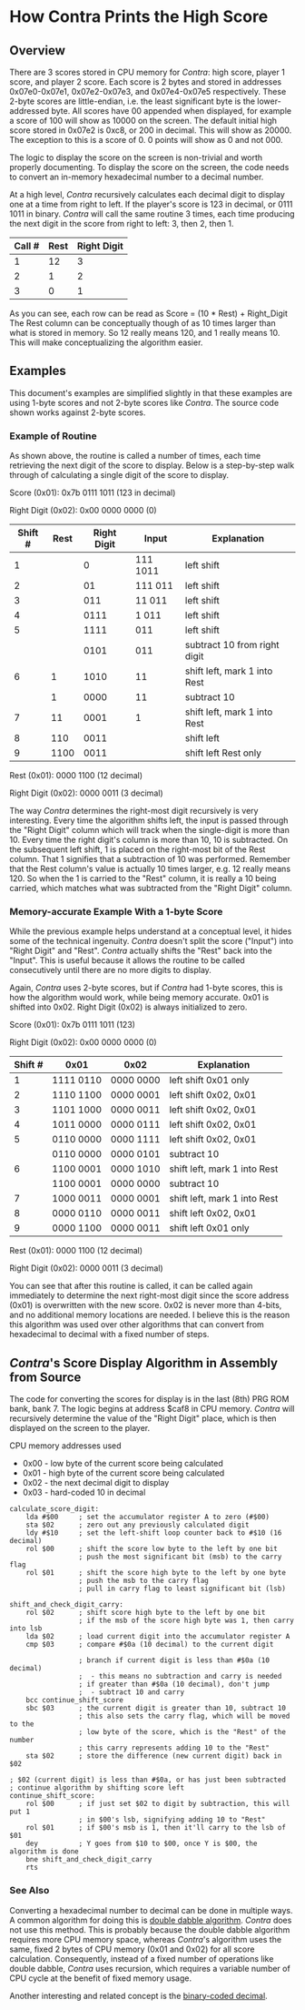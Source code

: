 # How Contra Prints the High Score

## Overview
There are 3 scores stored in CPU memory for _Contra_: high score, player 1
score, and player 2 score. Each score is 2 bytes and stored in addresses
0x07e0-0x07e1, 0x07e2-0x07e3, and 0x07e4-0x07e5 respectively. These 2-byte
scores are little-endian, i.e. the least significant byte is the lower-addressed
byte. All scores have 00 appended when displayed, for example a score of 100
will show as 10000 on the screen. The default initial high score stored in
0x07e2 is 0xc8, or 200 in decimal. This will show as 20000. The exception to
this is a score of 0. 0 points will show as 0 and not 000.

The logic to display the score on the screen is non-trivial and worth properly
documenting. To display the score on the screen, the code needs to convert an
in-memory hexadecimal number to a decimal number.

At a high level, _Contra_ recursively calculates each decimal digit to display
one at a time from right to left. If the player's score is 123 in decimal, or
0111 1011 in binary. _Contra_ will call the same routine 3 times, each time
producing the next digit in the score from right to left: 3, then 2, then 1.

|Call # | Rest | Right Digit |
|-------|------|-------------|
| 1     | 12   | 3           |
| 2     | 1    | 2           |
| 3     | 0    | 1           |

As you can see, each row can be read as Score = (10 * Rest) + Right_Digit
The Rest column can be conceptually though of as 10 times larger than what is
stored in memory. So 12 really means 120, and 1 really means 10. This will make
conceptualizing the algorithm easier.

## Examples
This document's examples are simplified slightly in that these examples are
using 1-byte scores and not 2-byte scores like _Contra_.  The source code shown
works against 2-byte scores.

### Example of Routine
As shown above, the routine is called a number of times, each time retrieving
the next digit of the score to display. Below is a step-by-step walk through of
calculating a single digit of the score to display.

  Score (0x01): 0x7b 0111 1011 (123 in decimal)

  Right Digit (0x02): 0x00 0000 0000 (0)

|Shift # | Rest      | Right Digit | Input    | Explanation                  |
|--------|-----------|-------------|----------|------------------------------|
| 1      |           |   0         | 111 1011 | left shift                   |
| 2      |           |   01        | 111 011  | left shift                   |
| 3      |           |   011       | 11 011   | left shift                   |
| 4      |           |   0111      | 1 011    | left shift                   |
| 5      |           |   1111      | 011      | left shift                   |
|        |           |   0101      | 011      | subtract 10 from right digit |
| 6      |         1 |   1010      | 11       | shift left, mark 1 into Rest |
|        |         1 |   0000      | 11       | subtract 10                  |
| 7      |        11 |   0001      | 1        | shift left, mark 1 into Rest |
| 8      |       110 |   0011      |          | shift left                   |
| 9      |      1100 |   0011      |          | shift left Rest only         |

  Rest (0x01):  0000 1100 (12 decimal)

  Right Digit (0x02): 0000 0011 (3 decimal)

The way _Contra_ determines the right-most digit recursively is very
interesting. Every time the algorithm shifts left, the input is passed through
the "Right Digit" column which will track when the single-digit is more than 10.
Every time the right digit's column is more than 10, 10 is subtracted. On the
subsequent left shift, 1 is placed on the right-most bit of the Rest column.
That 1 signifies that a subtraction of 10 was performed. Remember that the Rest
column's value is actually 10 times larger, e.g. 12 really means 120. So when
the 1 is carried to the "Rest" column, it is really a 10 being carried, which
matches what was subtracted from the "Right Digit" column.

### Memory-accurate Example With a 1-byte Score
While the previous example helps understand at a conceptual level, it hides some
of the technical ingenuity. _Contra_ doesn't split the score ("Input") into
"Right Digit" and "Rest". _Contra_ actually shifts the "Rest" back into the
"Input".  This is useful because it allows the routine to be called
consecutively until there are no more digits to display.

Again, _Contra_ uses 2-byte scores, but if _Contra_ had 1-byte scores, this is
how the algorithm would work, while being memory accurate. 0x01 is shifted into
0x02.  Right Digit (0x02) is always initialized to zero.

  Score (0x01): 0x7b 0111 1011 (123)

  Right Digit (0x02): 0x00 0000 0000 (0)

|Shift # |  0x01       |  0x02       | Explanation                  |
|--------|-------------|-------------|------------------------------|
| 1      |  1111 0110  |  0000 0000  | left shift 0x01 only         |
| 2      |  1110 1100  |  0000 0001  | left shift 0x02, 0x01        |
| 3      |  1101 1000  |  0000 0011  | left shift 0x02, 0x01        |
| 4      |  1011 0000  |  0000 0111  | left shift 0x02, 0x01        |
| 5      |  0110 0000  |  0000 1111  | left shift 0x02, 0x01        |
|        |  0110 0000  |  0000 0101  | subtract 10                  |
| 6      |  1100 0001  |  0000 1010  | shift left, mark 1 into Rest |
|        |  1100 0001  |  0000 0000  | subtract 10                  |
| 7      |  1000 0011  |  0000 0001  | shift left, mark 1 into Rest |
| 8      |  0000 0110  |  0000 0011  | shift left 0x02, 0x01        |
| 9      |  0000 1100  |  0000 0011  | shift left 0x01 only         |

  Rest (0x01):  0000 1100 (12 decimal)

  Right Digit (0x02): 0000 0011 (3 decimal)

You can see that after this routine is called, it can be called again
immediately to determine the next right-most digit since the score address
(0x01) is overwritten with the new score. 0x02 is never more than 4-bits, and no
additional memory locations are needed. I believe this is the reason this
algorithm was used over other algorithms that can convert from hexadecimal to
decimal with a fixed number of steps.

## _Contra_'s Score Display Algorithm in Assembly from Source
The code for converting the scores for display is in the last (8th) PRG ROM
bank, bank 7. The logic begins at address $caf8 in CPU memory. _Contra_ will
recursively determine the value of the "Right Digit" place, which is then
displayed on the screen to the player.

CPU memory addresses used
  * 0x00 - low byte of the current score being calculated
  * 0x01 - high byte of the current score being calculated
  * 0x02 - the next decimal digit to display
  * 0x03 - hard-coded 10 in decimal

```
calculate_score_digit:
    lda #$00     ; set the accumulator register A to zero (#$00)
    sta $02      ; zero out any previously calculated digit
    ldy #$10     ; set the left-shift loop counter back to #$10 (16 decimal)
    rol $00      ; shift the score low byte to the left by one bit
                 ; push the most significant bit (msb) to the carry flag
    rol $01      ; shift the score high byte to the left by one byte
                 ; push the msb to the carry flag
                 ; pull in carry flag to least significant bit (lsb)

shift_and_check_digit_carry:
    rol $02      ; shift score high byte to the left by one bit
                 ; if the msb of the score high byte was 1, then carry into lsb
    lda $02      ; load current digit into the accumulator register A
    cmp $03      ; compare #$0a (10 decimal) to the current digit

                 ; branch if current digit is less than #$0a (10 decimal)
                 ;  - this means no subtraction and carry is needed
                 ; if greater than #$0a (10 decimal), don't jump
                 ;  - subtract 10 and carry
    bcc continue_shift_score
    sbc $03      ; the current digit is greater than 10, subtract 10
                 ; this also sets the carry flag, which will be moved to the
                 ; low byte of the score, which is the "Rest" of the number
                 ; this carry represents adding 10 to the "Rest"
    sta $02      ; store the difference (new current digit) back in $02

; $02 (current digit) is less than #$0a, or has just been subtracted
; continue algorithm by shifting score left
continue_shift_score:
    rol $00      ; if just set $02 to digit by subtraction, this will put 1
                 ; in $00's lsb, signifying adding 10 to "Rest"
    rol $01      ; if $00's msb is 1, then it'll carry to the lsb of $01
    dey          ; Y goes from $10 to $00, once Y is $00, the algorithm is done
    bne shift_and_check_digit_carry
    rts
```

### See Also
Converting a hexadecimal number to decimal can be done in multiple ways. A
common algorithm for doing this is
[double dabble algorithm](https://en.wikipedia.org/wiki/Double_dabble). _Contra_
does not use this method. This is probably because the double dabble algorithm
requires more CPU memory space, whereas _Contra_'s algorithm uses the same,
fixed 2 bytes of CPU memory (0x01 and 0x02) for all score calculation.
Consequently, instead of a fixed number of operations like double dabble,
_Contra_ uses recursion, which requires a variable number of CPU cycle at the
benefit of fixed memory usage.

Another interesting and related concept is the
[binary-coded decimal](https://en.wikipedia.org/wiki/Binary-coded_decimal).